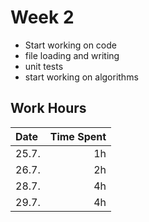# Week 2

- Start working on code
- file loading and writing
- unit tests
- start working on algorithms

## Work Hours
| Date  | Time Spent |
| :---- | ---------: |
| 25.7. | 1h         |
| 26.7. | 2h         |
| 28.7. | 4h         |
| 29.7. | 4h         |
